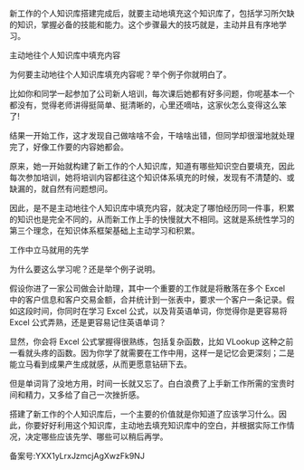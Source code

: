 新工作的个人知识库搭建完成后，就要主动地填充这个知识库了，包括学习所欠缺的知识，掌握必备的技能和能力。这个步骤最大的技巧就是，主动并且有序地学习。

主动地往个人知识库中填充内容

为何要主动地往个人知识库填充内容呢？举个例子你就明白了。

比如你和同学一起参加了公司新人培训，每次课后她都有好多问题，你呢基本一个都没有，觉得老师讲得挺简单、挺清晰的，心里还嘀咕，这家伙怎么变得这么笨了\! 

结果一开始工作，这才发现自己做啥啥不会，干啥啥出错，但同学却很溜地就处理完了，好像工作要的内容她都会。

原来，她一开始就构建了新工作的个人知识库，知道有哪些知识空白要填充，因此每次参加培训，她将培训内容都往这个知识体系填充的时候，发现有不清楚的、或缺漏的，就自然有问题想问。

因此，是不是主动地往个人知识库中填充内容，就决定了哪怕经历同一件事，积累的知识也是完全不同的，从而新工作上手的快慢就大不相同。这就是系统性学习的第三个理念，在知识体系框架基础上主动学习和积累。

工作中立马就用的先学

为什么要这么学习呢？还是举个例子说明。

假设你进了一家公司做会计助理，其中一个重要的工作就是将散落在多个 Excel 中的客户信息和客户交易金额，合并统计到一张表中，要求一个客户一条记录。假如这段时间，你同时在学习 Excel 公式，以及背英语单词，你觉得你是更容易将 Excel 公式弄熟，还是更容易记住英语单词？

显然，你会将 Excel 公式掌握得很熟练，包括复杂函数，比如 VLookup 这种之前一看就头疼的函数。因为你学了就需要在工作中用，这样一是记忆会更深刻；二是能立马看到成果产生成就感，从而更愿意钻研下去。

但是单词背了没地方用，时间一长就又忘了。白白浪费了上手新工作所需的宝贵时间和精力，又多给了自己一次挫折感。

搭建了新工作的个人知识库后，一个主要的价值就是你知道了应该学习什么。因此，你要好好利用这个知识库，主动地去填充知识库中的空白，并根据实际工作情况，决定哪些应该先学、哪些可以稍后再学。

备案号:YXX1yLrxJzmcjAgXwzFk9NJ